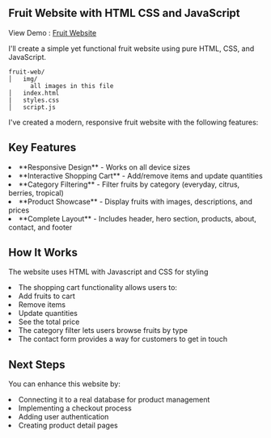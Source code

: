 <h2>Fruit Website with HTML CSS and JavaScript</h2>
<p>View Demo : <a href="">Fruit Website</a></p>
<p>I'll create a simple yet functional fruit website using pure HTML, CSS, and JavaScript.</p>

```
fruit-web/
│   img/
      all images in this file
│   index.html
|   styles.css
│   script.js
```

<p>I've created a modern, responsive fruit website with the following features:</p>
<h2>Key Features</h2>
<li>**Responsive Design** - Works on all device sizes</li>
<li>**Interactive Shopping Cart** - Add/remove items and update quantities</li>
<li>**Category Filtering** - Filter fruits by category (everyday, citrus, berries, tropical)</li>
<li>**Product Showcase** - Display fruits with images, descriptions, and prices</li>
<li>**Complete Layout** - Includes header, hero section, products, about, contact, and footer</li>

<h2>How It Works</h2>
<p>The website uses HTML with Javascript and CSS for styling</p>
<li>The shopping cart functionality allows users to:</li>
<li>Add fruits to cart</li>
<li>Remove items</li>
<li>Update quantities</li>
<li>See the total price</li>
<li>The category filter lets users browse fruits by type</li>
<li>The contact form provides a way for customers to get in touch</li>

<h2>Next Steps</h2>
<p>You can enhance this website by:</p>
<li>Connecting it to a real database for product management</li>
<li>Implementing a checkout process</li>
<li>Adding user authentication</li>
<li>Creating product detail pages</li>
